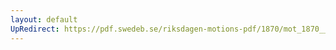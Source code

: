 ```yaml
---
layout: default
UpRedirect: https://pdf.swedeb.se/riksdagen-motions-pdf/1870/mot_1870__ak__00179/mot_1870__ak__00179_002.pdf
---
```

